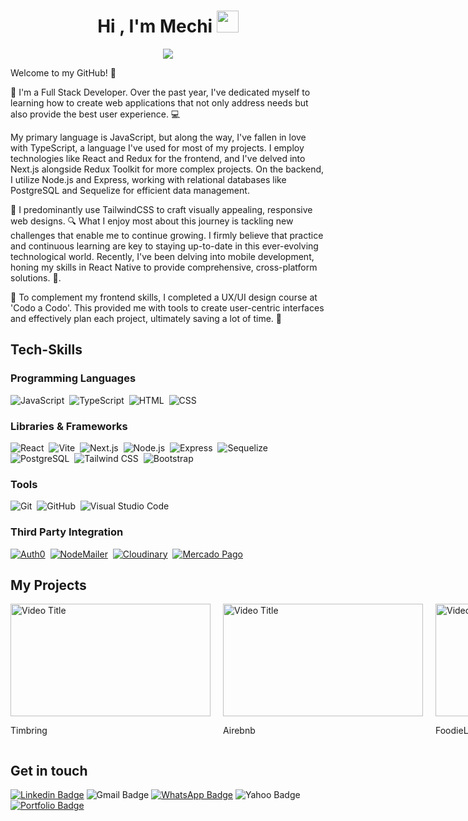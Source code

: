 
<h1 align="center">Hi , I'm Mechi <img src="https://media.giphy.com/media/hvRJCLFzcasrR4ia7z/giphy.gif" width="35"></h1>
<p align="center">
  <img src="https://readme-typing-svg.herokuapp.com?font=Time+New+Roman&color=%4A454B&size=25&center=true&vCenter=true&width=600&height=100&lines=I+am+a+Full+Stack+Developer,;I+am+a+UX/UI+Designer,;Welcome+to+my+Github">
</p>
<p>Welcome to my GitHub! 👋

🚀 I'm a Full Stack Developer. Over the past year, I've dedicated myself to learning how to create web applications that not only address needs but also provide the best user experience. 💻

My primary language is JavaScript, but along the way, I've fallen in love with TypeScript, a language I've used for most of my projects. I employ technologies like React and Redux for the frontend, and I've delved into Next.js alongside Redux Toolkit for more complex projects. On the backend, I utilize Node.js and Express, working with relational databases like PostgreSQL and Sequelize for efficient data management.

🎨 I predominantly use TailwindCSS to craft visually appealing, responsive web designs. 🔍 What I enjoy most about this journey is tackling new challenges that enable me to continue growing. I firmly believe that practice and continuous learning are key to staying up-to-date in this ever-evolving technological world. Recently, I've been delving into mobile development, honing my skills in React Native to provide comprehensive, cross-platform solutions. 🚀.

🏢 To complement my frontend skills, I completed a UX/UI design course at 'Codo a Codo'. This provided me with tools to create user-centric interfaces and effectively plan each project, ultimately saving a lot of time. 🌟
</p>


## Tech-Skills
### Programming Languages
![JavaScript](https://img.shields.io/badge/-JavaScript-05122A?style=flat&logo=javascript)&nbsp;
![TypeScript](https://img.shields.io/badge/-TypeScript-05122A?style=flat&logo=typescript)&nbsp;
![HTML](https://img.shields.io/badge/-HTML-05122A?style=flat&logo=HTML5)&nbsp;
![CSS](https://img.shields.io/badge/-CSS-05122A?style=flat&logo=CSS3&logoColor=1572B6)&nbsp;

### Libraries & Frameworks
![React](https://img.shields.io/badge/-React-05122A?style=flat&logo=react)&nbsp;
![Vite](https://img.shields.io/badge/-Vite-05122A?style=flat&logo=vite)&nbsp;
![Next.js](https://img.shields.io/badge/-Next.js-05122A?style=flat&logo=next.js)&nbsp;
![Node.js](https://img.shields.io/badge/-Node.js-05122A?style=flat&logo=node.js)&nbsp;
![Express](https://img.shields.io/badge/-Express-05122A?style=flat&logo=express)&nbsp;
![Sequelize](https://img.shields.io/badge/-Sequelize-05122A?style=flat&logo=sequelize)&nbsp;
![PostgreSQL](https://img.shields.io/badge/-PostgreSQL-05122A?style=flat&logo=postgresql)&nbsp;
![Tailwind CSS](https://img.shields.io/badge/-Tailwind%20CSS-05122A?style=flat&logo=tailwind-css)&nbsp;
![Bootstrap](https://img.shields.io/badge/-Bootstrap-05122A?style=flat&logo=bootstrap&logoColor=563D7C)&nbsp;

### Tools
![Git](https://img.shields.io/badge/-Git-05122A?style=flat&logo=git)&nbsp;
![GitHub](https://img.shields.io/badge/-GitHub-05122A?style=flat&logo=github)&nbsp;
![Visual Studio Code](https://img.shields.io/badge/-Visual%20Studio%20Code-05122A?style=flat&logo=visual-studio-code&logoColor=007ACC)&nbsp;

### Third Party Integration
[![Auth0](https://img.shields.io/badge/-Auth0-05122A?style=flat&logo=auth0&logoColor=EB5424)](https://auth0.com/)&nbsp;
[![NodeMailer](https://img.shields.io/badge/-NodeMailer-05122A?style=flat&logo=nodemailer&logoColor=FFFFFF)](https://nodemailer.com/)&nbsp;
[![Cloudinary](https://img.shields.io/badge/-Cloudinary-05122A?style=flat&logo=cloudinary&logoColor=FFFFFF)](https://cloudinary.com/)&nbsp;
[![Mercado Pago](https://img.shields.io/badge/-Mercado%20Pago-05122A?style=flat&logo=mercadopago&logoColor=FDBF00)](https://www.mercadopago.com/)&nbsp;
## My Projects
<div style="display: flex; gap: 20px;">

<div style="flex: 1;">
    <a href="https://youtu.be/kLPVen4A0jU">
      <img src="https://img.youtube.com/vi/kLPVen4A0jU/0.jpg" alt="Video Title" style="width: 320px; height: 180px; object-fit: cover;">
    </a>
    <p>Timbring</p>
  </div>

  <div style="flex: 1;">
    <a href="https://youtu.be/EI7aJW3Hgww">
      <img src="https://img.youtube.com/vi/EI7aJW3Hgww/0.jpg" alt="Video Title" style="width: 320px; height: 180px; object-fit: cover;">
    </a>
    <p>Airebnb</p>
  </div>
  
  <div style="flex: 1;">
    <a href="https://youtu.be/SJvKPsnBYao">
      <img src="https://img.youtube.com/vi/SJvKPsnBYao/0.jpg" alt="Video Title" style="width: 320px; height: 180px; object-fit: cover;">
    </a>
    <p>FoodieLovers</p>
  </div>
  
  <div style="flex: 1;">
    <a href="https://youtu.be/gX0y3v-uYy4">
      <img src="https://img.youtube.com/vi/gX0y3v-uYy4/0.jpg" alt="Video Title" style="width: 320px; height: 180px; object-fit: cover;">
    </a>
    <p>Rick&Morty</p>
  </div>
</div>

## Get in touch
[![Linkedin Badge](https://img.shields.io/badge/-Linkedin-0A66C2?style=flat&logo=Linkedin&logoColor=white&link=https://www.linkedin.com/in/mercedespoisson/)](https://www.linkedin.com/in/mercedespoisson/)
![Gmail Badge](https://img.shields.io/badge/-Gmail-DD4B39?style=flat&logo=Gmail&logoColor=white&link=mailto:mercedespoisson@gmail.com)
[![WhatsApp Badge](https://img.shields.io/badge/-WhatsApp-4AC959?style=flat&logo=whatsapp&logoColor=white&link=https://wa.me/1158335017)](https://wa.me/1158335017)
![Yahoo Badge](https://img.shields.io/badge/-Yahoo-6E1A8D?style=flat&logo=yahoo&logoColor=white&link=mailto:mercedespoisson@yahoo.com)
[![Portfolio Badge](https://img.shields.io/badge/-Portfolio-05122A?style=flat&logo=portfolio&logoColor=white&link=https://portfolio-blush-three-21.vercel.app/)](https://portfolio-blush-three-21.vercel.app/)

<!--
**MercedesPoisson/MercedesPoisson** is a ✨ _special_ ✨ repository because its `README.md` (this file) appears on your GitHub profile.

Here are some ideas to get you started:

- 🔭 I’m currently working on ...
- 🌱 I’m currently learning ...
- 👯 I’m looking to collaborate on ...
- 🤔 I’m looking for help with ...
- 💬 Ask me about ...
- 📫 How to reach me: ...
- 😄 Pronouns: ...
- ⚡ Fun fact: ...
-->
